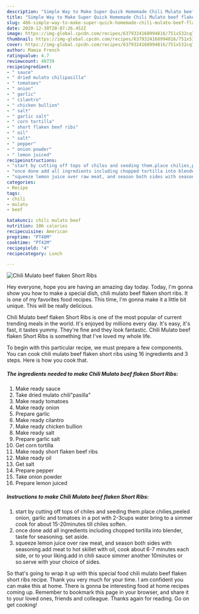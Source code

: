 ```yaml
---
description: "Simple Way to Make Super Quick Homemade Chili Mulato beef flaken Short Ribs"
title: "Simple Way to Make Super Quick Homemade Chili Mulato beef flaken Short Ribs"
slug: 466-simple-way-to-make-super-quick-homemade-chili-mulato-beef-flaken-short-ribs
date: 2020-12-30T20:07:26.452Z
image: https://img-global.cpcdn.com/recipes/6379324168994816/751x532cq70/chili-mulato-beef-flaken-short-ribs-recipe-main-photo.jpg
thumbnail: https://img-global.cpcdn.com/recipes/6379324168994816/751x532cq70/chili-mulato-beef-flaken-short-ribs-recipe-main-photo.jpg
cover: https://img-global.cpcdn.com/recipes/6379324168994816/751x532cq70/chili-mulato-beef-flaken-short-ribs-recipe-main-photo.jpg
author: Mamie French
ratingvalue: 4.7
reviewcount: 40739
recipeingredient:
- " sauce"
- " dried mulato chilipasilla"
- " tomatoes"
- " onion"
- " garlic"
- " cilantro"
- " chicken bullion"
- " salt"
- " garlic salt"
- " corn tortilla"
- " short flaken beef ribs"
- " oil"
- " salt"
- " pepper"
- " onion powder"
- " lemon juiced"
recipeinstructions:
- "start by cutting off tops of chiles and seeding them.place chilies,peeled onion, garlic and tomatoes in a pot with 2-3cups water bring to a simmer cook for about 15-20minutes till chiles soften."
- "once done add all ingredients including chopped tortilla into blender, taste for seasoning. set aside."
- "squeeze lemon juice over raw meat, and season both sides with seasoning.add meat to hot skillet with oil, cook about 6-7 minutes each side, or to your liking.add in chili sauce simmer another 10minutes or so.serve with your choice of sides."
categories:
- Recipe
tags:
- chili
- mulato
- beef

katakunci: chili mulato beef 
nutrition: 106 calories
recipecuisine: American
preptime: "PT40M"
cooktime: "PT42M"
recipeyield: "4"
recipecategory: Lunch

---
```



![Chili Mulato beef flaken Short Ribs](https://img-global.cpcdn.com/recipes/6379324168994816/751x532cq70/chili-mulato-beef-flaken-short-ribs-recipe-main-photo.jpg)

Hey everyone, hope you are having an amazing day today. Today, I'm gonna show you how to make a special dish, chili mulato beef flaken short ribs. It is one of my favorites food recipes. This time, I'm gonna make it a little bit unique. This will be really delicious.



Chili Mulato beef flaken Short Ribs is one of the most popular of current trending meals in the world. It's enjoyed by millions every day. It's easy, it's fast, it tastes yummy. They're fine and they look fantastic. Chili Mulato beef flaken Short Ribs is something that I've loved my whole life.


To begin with this particular recipe, we must prepare a few components. You can cook chili mulato beef flaken short ribs using 16 ingredients and 3 steps. Here is how you cook that.

<!--inarticleads1-->

##### The ingredients needed to make Chili Mulato beef flaken Short Ribs:

1. Make ready  sauce
1. Take  dried mulato chili&#34;pasilla&#34;
1. Make ready  tomatoes
1. Make ready  onion
1. Prepare  garlic
1. Make ready  cilantro
1. Make ready  chicken bullion
1. Make ready  salt
1. Prepare  garlic salt
1. Get  corn tortilla
1. Make ready  short flaken beef ribs
1. Make ready  oil
1. Get  salt
1. Prepare  pepper
1. Take  onion powder
1. Prepare  lemon juiced




<!--inarticleads2-->

##### Instructions to make Chili Mulato beef flaken Short Ribs:

1. start by cutting off tops of chiles and seeding them.place chilies,peeled onion, garlic and tomatoes in a pot with 2-3cups water bring to a simmer cook for about 15-20minutes till chiles soften.
1. once done add all ingredients including chopped tortilla into blender, taste for seasoning. set aside.
1. squeeze lemon juice over raw meat, and season both sides with seasoning.add meat to hot skillet with oil, cook about 6-7 minutes each side, or to your liking.add in chili sauce simmer another 10minutes or so.serve with your choice of sides.




So that's going to wrap it up with this special food chili mulato beef flaken short ribs recipe. Thank you very much for your time. I am confident you can make this at home. There is gonna be interesting food at home recipes coming up. Remember to bookmark this page in your browser, and share it to your loved ones, friends and colleague. Thanks again for reading. Go on get cooking!
